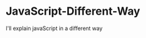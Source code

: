                                                                                                                                                                                                                                                      
# JavaScript-Different-Way
I'll explain javaScript in a different way       
  









